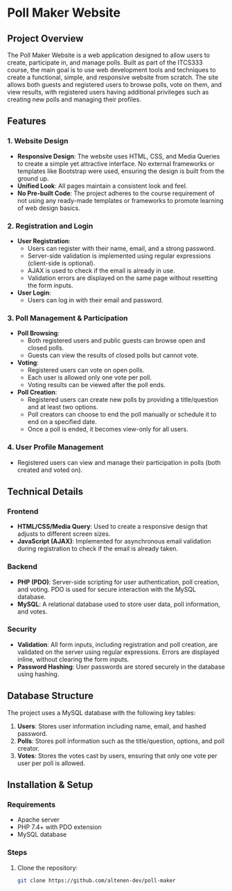 # Poll Maker Website

## Project Overview
The Poll Maker Website is a web application designed to allow users to create, participate in, and manage polls. Built as part of the ITCS333 course, the main goal is to use web development tools and techniques to create a functional, simple, and responsive website from scratch. The site allows both guests and registered users to browse polls, vote on them, and view results, with registered users having additional privileges such as creating new polls and managing their profiles.

## Features

### 1. Website Design
- **Responsive Design**: The website uses  HTML, CSS, and Media Queries to create a simple yet attractive interface. No external frameworks or templates like Bootstrap were used, ensuring the design is built from the ground up.
- **Unified Look**: All pages maintain a consistent look and feel.
- **No Pre-built Code**: The project adheres to the course requirement of not using any ready-made templates or frameworks to promote learning of web design basics.

### 2. Registration and Login
- **User Registration**:
  - Users can register with their name, email, and a strong password.
  - Server-side validation is implemented using regular expressions (client-side is optional).
  - AJAX is used to check if the email is already in use.
  - Validation errors are displayed on the same page without resetting the form inputs.
- **User Login**:
  - Users can log in with their email and password.

### 3. Poll Management & Participation
- **Poll Browsing**:
  - Both registered users and public guests can browse open and closed polls.
  - Guests can view the results of closed polls but cannot vote.
- **Voting**:
  - Registered users can vote on open polls.
  - Each user is allowed only one vote per poll.
  - Voting results can be viewed after the poll ends.
- **Poll Creation**:
  - Registered users can create new polls by providing a title/question and at least two options.
  - Poll creators can choose to end the poll manually or schedule it to end on a specified date.
  - Once a poll is ended, it becomes view-only for all users.
  
### 4. User Profile Management
- Registered users can view and manage their participation in polls (both created and voted on).

## Technical Details

### Frontend
- **HTML/CSS/Media Query**: Used to create a responsive design that adjusts to different screen sizes.
- **JavaScript (AJAX)**: Implemented for asynchronous email validation during registration to check if the email is already taken.

### Backend
- **PHP (PDO)**: Server-side scripting for user authentication, poll creation, and voting. PDO is used for secure interaction with the MySQL database.
- **MySQL**: A relational database used to store user data, poll information, and votes.

### Security
- **Validation**: All form inputs, including registration and poll creation, are validated on the server using regular expressions. Errors are displayed inline, without clearing the form inputs.
- **Password Hashing**: User passwords are stored securely in the database using hashing.

## Database Structure
The project uses a MySQL database with the following key tables:
1. **Users**: Stores user information including name, email, and hashed password.
2. **Polls**: Stores poll information such as the title/question, options, and poll creator.
3. **Votes**: Stores the votes cast by users, ensuring that only one vote per user per poll is allowed.

## Installation & Setup

### Requirements
- Apache server
- PHP 7.4+ with PDO extension
- MySQL database

### Steps
1. Clone the repository:
   ```bash
   git clone https://github.com/altenen-dev/poll-maker
